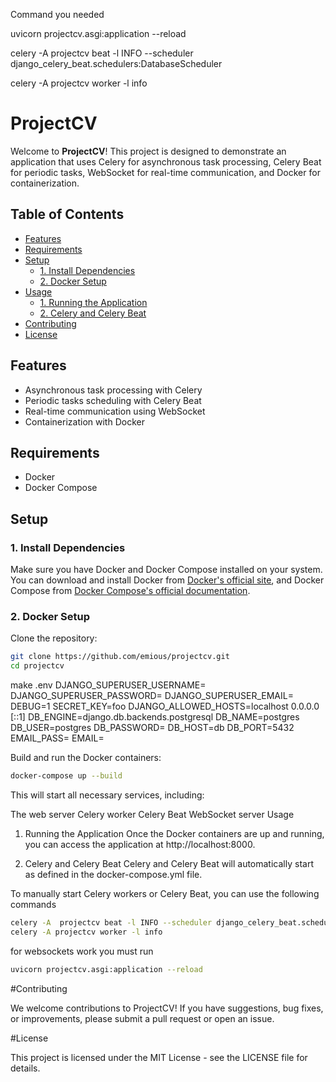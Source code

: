 Command you needed

uvicorn projectcv.asgi:application --reload

celery -A  projectcv beat -l INFO --scheduler django_celery_beat.schedulers:DatabaseScheduler

celery -A projectcv worker -l info 

# ProjectCV

Welcome to **ProjectCV**! This project is designed to demonstrate an application that uses Celery for asynchronous task processing, Celery Beat for periodic tasks, WebSocket for real-time communication, and Docker for containerization.

## Table of Contents

- [Features](#features)
- [Requirements](#requirements)
- [Setup](#setup)
  - [1. Install Dependencies](#1-install-dependencies)
  - [2. Docker Setup](#2-docker-setup)
- [Usage](#usage)
  - [1. Running the Application](#1-running-the-application)
  - [2. Celery and Celery Beat](#2-celery-and-celery-beat)
- [Contributing](#contributing)
- [License](#license)

## Features

- Asynchronous task processing with Celery
- Periodic tasks scheduling with Celery Beat
- Real-time communication using WebSocket
- Containerization with Docker

## Requirements

- Docker
- Docker Compose

## Setup

### 1. Install Dependencies

Make sure you have Docker and Docker Compose installed on your system. You can download and install Docker from [Docker's official site](https://www.docker.com/get-started), and Docker Compose from [Docker Compose's official documentation](https://docs.docker.com/compose/install/).

### 2. Docker Setup

Clone the repository:

```bash
git clone https://github.com/emious/projectcv.git
cd projectcv
```

make .env
DJANGO_SUPERUSER_USERNAME=
DJANGO_SUPERUSER_PASSWORD=
DJANGO_SUPERUSER_EMAIL=
DEBUG=1
SECRET_KEY=foo
DJANGO_ALLOWED_HOSTS=localhost 0.0.0.0 [::1]
DB_ENGINE=django.db.backends.postgresql
DB_NAME=postgres
DB_USER=postgres
DB_PASSWORD=
DB_HOST=db
DB_PORT=5432
EMAIL_PASS=
EMAIL=



Build and run the Docker containers:
```bash
docker-compose up --build
```

This will start all necessary services, including:

The web server
Celery worker
Celery Beat
WebSocket server
Usage

1. Running the Application
Once the Docker containers are up and running, you can access the application at http://localhost:8000.

2. Celery and Celery Beat
Celery and Celery Beat will automatically start as defined in the docker-compose.yml file.

To manually start Celery workers or Celery Beat, you can use the following commands

```bash
celery -A  projectcv beat -l INFO --scheduler django_celery_beat.schedulers:DatabaseScheduler
celery -A projectcv worker -l info 
```

for websockets work you must run
```bash
uvicorn projectcv.asgi:application --reload
```

#Contributing

We welcome contributions to ProjectCV! If you have suggestions, bug fixes, or improvements, please submit a pull request or open an issue.

#License

This project is licensed under the MIT License - see the LICENSE file for details.

